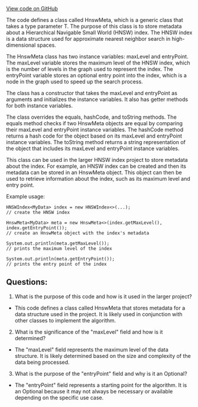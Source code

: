 [View code on GitHub](https://github.com/misbahsy/the-algorithm/ann/src/main/java/com/twitter/ann/hnsw/HnswMeta.java)

The code defines a class called HnswMeta, which is a generic class that takes a type parameter T. The purpose of this class is to store metadata about a Hierarchical Navigable Small World (HNSW) index. The HNSW index is a data structure used for approximate nearest neighbor search in high-dimensional spaces. 

The HnswMeta class has two instance variables: maxLevel and entryPoint. The maxLevel variable stores the maximum level of the HNSW index, which is the number of levels in the graph used to represent the index. The entryPoint variable stores an optional entry point into the index, which is a node in the graph used to speed up the search process.

The class has a constructor that takes the maxLevel and entryPoint as arguments and initializes the instance variables. It also has getter methods for both instance variables.

The class overrides the equals, hashCode, and toString methods. The equals method checks if two HnswMeta objects are equal by comparing their maxLevel and entryPoint instance variables. The hashCode method returns a hash code for the object based on its maxLevel and entryPoint instance variables. The toString method returns a string representation of the object that includes its maxLevel and entryPoint instance variables.

This class can be used in the larger HNSW index project to store metadata about the index. For example, an HNSW index can be created and then its metadata can be stored in an HnswMeta object. This object can then be used to retrieve information about the index, such as its maximum level and entry point. 

Example usage:

```
HNSWIndex<MyData> index = new HNSWIndex<>(...);
// create the HNSW index

HnswMeta<MyData> meta = new HnswMeta<>(index.getMaxLevel(), index.getEntryPoint());
// create an HnswMeta object with the index's metadata

System.out.println(meta.getMaxLevel());
// prints the maximum level of the index

System.out.println(meta.getEntryPoint());
// prints the entry point of the index
```
## Questions: 
 1. What is the purpose of this code and how is it used in the larger project?
- This code defines a class called HnswMeta that stores metadata for a data structure used in the project. It is likely used in conjunction with other classes to implement the algorithm.

2. What is the significance of the "maxLevel" field and how is it determined?
- The "maxLevel" field represents the maximum level of the data structure. It is likely determined based on the size and complexity of the data being processed.

3. What is the purpose of the "entryPoint" field and why is it an Optional?
- The "entryPoint" field represents a starting point for the algorithm. It is an Optional because it may not always be necessary or available depending on the specific use case.